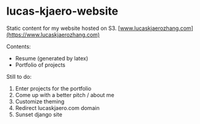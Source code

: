 # lucas-kjaero-website
Static content for my website hosted on S3.
[www.lucaskjaerozhang.com](https://www.lucaskjaerozhang.com)

Contents:
- Resume (generated by latex)
- Portfolio of projects

Still to do:
1. Enter projects for the portfolio
2. Come up with a better pitch / about me
3. Customize theming
4. Redirect lucaskjaero.com domain
5. Sunset django site
